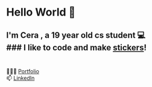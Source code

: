 # Hello World 👋 <br>
## I'm Cera , a 19 year old cs student 💻 <br> ### I like to code and make <a href="https://www.etsy.com/shop/ceraprints?section_id=30167282">stickers</a>!<br><br>
 👩🏻‍💻   [ Portfolio](https://cerasamson.github.io/) <br>
 📫   [ LinkedIn](https://www.linkedin.com/in/cerasamson/) <br>
<!--
**cerasamson/cerasamson** is a ✨ _special_ ✨ repository because its `README.md` (this file) appears on your GitHub profile.

Here are some ideas to get you started:

- 🔭 I’m currently working on ...
- 🌱 I’m currently learning ...
- 👯 I’m looking to collaborate on ...
- 🤔 I’m looking for help with ...
- 💬 Ask me about ...
- 📫 How to reach me: ...
- 😄 Pronouns: ...
- ⚡ Fun fact: ...
-->

